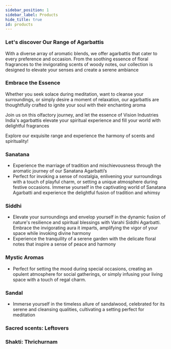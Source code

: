 ```yaml
---
sidebar_position: 1
sidebar_label: Products
hide_title: true
id: products
---
```

### Let's discover **Our Range of Agarbattis**

With a diverse array of aromatic blends, we offer agarbattis that cater to every preference and occasion. From the soothing essence of floral fragrances to the invigorating scents of woody notes, our collection is designed to elevate your senses and create a serene ambiance

### Embrace the Essence
Whether you seek solace during meditation, want to cleanse your surroundings, or simply desire a moment of relaxation, our agarbattis are thoughtfully crafted to ignite your soul with their enchanting aroma

Join us on this olfactory journey, and let the essence of Vision Industries India's agarbattis elevate your spiritual experience and fill your world with delightful fragrances

Explore our exquisite range and experience the harmony of scents and spirituality!

### Sanatana
* Experience the marriage of tradition and mischievousness through the aromatic journey of our Sanatana Agarbatti’s
* Perfect for invoking a sense of nostalgia, enlivening your surroundings with a touch of playful charm, or setting a unique atmosphere during festive occasions. Immerse yourself in the captivating world of Sanatana Agarbatti and experience the delightful fusion of tradition and whimsy

### Siddhi
* Elevate your surroundings and envelop yourself in the dynamic fusion of nature's resilience and spiritual blessings with Varahi Siddhi Agarbatti. Embrace the invigorating aura it imparts, amplifying the vigor of your space while invoking divine harmony
* Experience the tranquility of a serene garden with the delicate floral notes that inspire a sense of peace and harmony

### Mystic Aromas
* Perfect for setting the mood during special occasions, creating an opulent atmosphere for social gatherings, or simply infusing your living space with a touch of regal charm.

### Sandal
* Immerse yourself in the timeless allure of sandalwood, celebrated for its serene and cleansing qualities, cultivating a setting perfect for meditation

### Sacred scents: Leftovers  

### Shakti: Thrichurnam